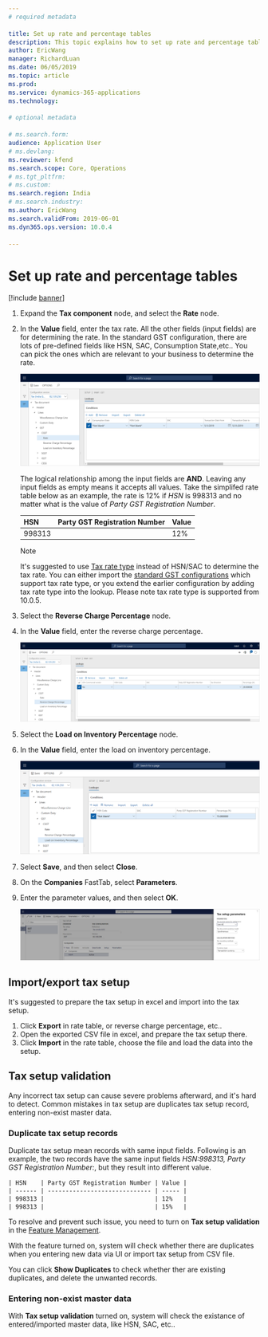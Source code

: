 ```yaml
---
# required metadata

title: Set up rate and percentage tables
description: This topic explains how to set up rate and percentage tables.
author: EricWang
manager: RichardLuan
ms.date: 06/05/2019
ms.topic: article
ms.prod: 
ms.service: dynamics-365-applications
ms.technology: 

# optional metadata

# ms.search.form: 
audience: Application User
# ms.devlang: 
ms.reviewer: kfend
ms.search.scope: Core, Operations
# ms.tgt_pltfrm: 
# ms.custom: 
ms.search.region: India
# ms.search.industry: 
ms.author: EricWang
ms.search.validFrom: 2019-06-01
ms.dyn365.ops.version: 10.0.4

---
```


# Set up rate and percentage tables

[!include [banner](../includes/banner.md)]

1. Expand the **Tax component** node, and select the **Rate** node.
2. In the **Value** field, enter the tax rate. All the other fields (input fields) are for determining the rate. In the standard GST configuration, there are lots of pre-defined fields like HSN, SAC, Consumption State,etc.. You can pick the ones which are relevant to your business to determine the rate. 

    ![Tax rates](media/tax-rate.png)

    The logical relationship among the input fields are **AND**. Leaving any input fields as empty means it accepts all values. Take the simplifed rate table below as an example, the rate is 12% if *HSN* is 998313 and no matter what is the value of *Party GST Registration Number*. 

    | HSN    | Party GST Registration Number | Value |
    | ------ | ----------------------------- | ----- |
    | 998313 |                               | 12%   |

    > [!NOTE]
    > It's suggested to use [Tax rate type](apac-ind-GST-create-tax-rate-type.md) instead of HSN/SAC to determine the tax rate. You can either import the [standard GST configurations](apac-ind-gst.md#gst-configurations) which support tax rate type, or you extend the earlier configuration by adding tax rate type into the lookup. Please note tax rate type is supported from 10.0.5.

2. Select the **Reverse Charge Percentage** node.
3. In the **Value** field, enter the reverse charge percentage.

    ![Reverse charge percentage](media/reverse-charge.png)

4. Select the **Load on Inventory Percentage** node.
5. In the **Value** field, enter the load on inventory percentage.

    ![Load on inventory percentage](media/load-on-invertory.png)

6. Select **Save**, and then select **Close**.
7.  On the **Companies** FastTab, select **Parameters**.
8.  Enter the parameter values, and then select **OK**.

    ![Tax setup parameters dialog box](media/tax-parameter_upd.png)

## Import/export tax setup

It's suggested to prepare the tax setup in excel and import into the tax setup. 

1. Click **Export** in rate table, or reverse charge percentage, etc.. 
2. Open the exported CSV file in excel, and prepare the tax setup there.
3. Click **Import** in the rate table, choose the file and load the data into the setup.

## Tax setup validation

Any incorrect tax setup can cause severe problems afterward, and it's hard to detect. Common mistakes in tax setup are duplicates tax setup record, entering non-exist master data. 

### Duplicate tax setup records

Duplicate tax setup mean records with same input fields. Following is an example, the two records have the same input fields *HSN:998313, Party GST Registration Number:*, but they result into different value.

    | HSN    | Party GST Registration Number | Value |
    | ------ | ----------------------------- | ----- |
    | 998313 |                               | 12%   |
    | 998313 |                               | 15%   |

To resolve and prevent such issue, you need to turn on **Tax setup validation** in the [Feature Management](../../fin-ops-core/fin-ops/get-started/feature-management/feature-management-overview.md).

With the feature turned on, system will check whether there are duplicates when you entering new data via UI or import tax setup from CSV file. 

You can click **Show Duplicates** to check whether ther are existing duplicates, and delete the unwanted records.

### Entering non-exist master data

With **Tax setup validation** turned on, system will check the existance of entered/imported master data, like HSN, SAC, etc..